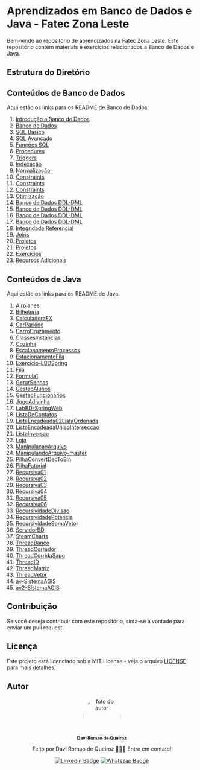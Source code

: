 # Aprendizados em Banco de Dados e Java - Fatec Zona Leste

Bem-vindo ao repositório de aprendizados na Fatec Zona Leste. Este repositório contém materiais e exercícios relacionados a Banco de Dados e Java.

## Estrutura do Diretório


## Conteúdos de Banco de Dados

Aqui estão os links para os README de Banco de Dados:

1. [Introdução a Banco de Dados](Banco_de_Dados/EX01-Exercicios-Extras-Pt1-main/README.md)
2. [Banco de Dados](Banco_de_Dados/EX02-Exercicios-Extras-Pt1--main/README.md)
3. [SQL Básico](Banco_de_Dados/EX03-Exercicios-Extras-Pt1--main/README.md)
4. [SQL Avançado](Banco_de_Dados/EXERCICIO-UNION-LAB-DE-BD-main/README.md)
5. [Funções SQL](Banco_de_Dados/LabBD-Cursores-Aula--main/README.md)
6. [Procedures](Banco_de_Dados/Exercicio-Procedures-QueryDinamica-main/README.md)
7. [Triggers](Banco_de_Dados/LabBD-Triggers-Aula-main/README.md)
8. [Indexação](Banco_de_Dados/Programacao-Estruturada-SQL-main/README.md)
9. [Normalização](Banco_de_Dados/ProgramacaoSQL-main/README.md)
10. [Constraints](Banco_de_Dados/SQL-Constraints-Livraria-main/README.md)
11. [Constraints](Banco_de_Dados/SQL-Constraints3-Maternidade-main/README.md)
12. [Constraints](Banco_de_Dados/SQL-Constraints3-Mecanica-main/README.md)
13. [Otimização](Banco_de_Dados/SQL-DDL-DML-Locadora-SelectCase-Subquery-main/README.md)
14. [Banco de Dados DDL-DML](Banco_de_Dados/SQL-DDL-DML-Locadora-Selects-Agregacao-main/README.md)
15. [Banco de Dados DDL-DML](Banco_de_Dados/SQL-DDL-DML-Locadora-Selects-Join-main/README.md)
16. [Banco de Dados DDL-DML](Banco_de_Dados/SQL-DDL-DML-Locadora-Selects-Agregacao-main/README.md)
17. [Banco de Dados DDL-DML](Banco_de_Dados/SQL-DDL-DML-Locadora-Selects-Join-main/README.md)
18. [Integridade Referencial](Banco_de_Dados/SQL-DDL-DML-Locadora-main/README.md)
19. [Joins](Banco_de_Dados/SQL-DDL-DML-Project-Select-Join-main/README.md)
20. [Projetos](Banco_de_Dados/SQL-DDL-DML-Project-SelectCase-Subquery-main/README.md)
21. [Projetos](Banco_de_Dados/SQL-DDL-DML-Project-main/README.md)
22. [Exercícios](Banco_de_Dados/SQL-DDL-DML-Select-Agregacao-main/README.md)
23. [Recursos Adicionais](Banco_de_Dados/Tarefa-LabBD-Cursores-main/README.md)

## Conteúdos de Java

Aqui estão os links para os README de Java:

1. [Airplanes](Java/Airplanes-master)
2. [Bilheteria](Java/Bilheteria-master)
3. [CalculadoraFX](Java/CalculadoraFX-main)
4. [CarParking](Java/CarParking-master)
5. [CarroCruzamento](Java/CarroCruzamento-master)
6. [ClassesInstancias](Java/ClassesInstancias-master)
7. [Cozinha](Java/Cozinha-master)
8. [EscalonamentoProcessos](Java/EscalonamentoProcessos-master)
9. [EstacionamentoFila](Java/EstacionamentoFila-master)
10. [Exercicio-LBDSpring](Java/Exercicio-LBDSpring-master)
11. [Fila](Java/Fila-master)
12. [Formula1](Java/Formula1-master)
13. [GerarSenhas](Java/GerarSenhas-master)
14. [GestaoAlunos](Java/GestaoAlunos-main)
15. [GestaoFuncionarios](Java/GestaoFuncionarios-main)
16. [JogoAdivinha](Java/JogoAdivinha-main)
17. [LabBD-SpringWeb](Java/LabBD-SpringWeb-master)
18. [ListaDeContatos](Java/ListaDeContatos-main)
19. [ListaEncadeada02ListaOrdenada](Java/ListaEncadeada02ListaOrdenada-master)
20. [ListaEncadeadaUniaoInterseccao](Java/ListaEncadeadaUniaoInterseccao-master)
21. [ListaInversao](Java/ListaInversao-master)
22. [Loja](Java/Loja-master)
23. [ManipulacaoArquivo](Java/ManipulacaoArquivo-main/src)
24. [ManipulandoArquivo-master](Java/ManipulandoArquivo-master)
25. [PilhaConvertDecToBin](Java/PilhaConvertDecToBin-master)
26. [PilhaFatorial](Java/PilhaFatorial-master)
27. [Recursiva01](Java/Recursiva01-master)
28. [Recursiva02](Java/Recursiva02-master)
29. [Recursiva03](Java/Recursiva03-master)
30. [Recursiva04](Java/Recursiva04-master)
31. [Recursiva05](Java/Recursiva05-master)
32. [Recursiva06](Java/Recursiva06-master)
33. [RecursividadeDivisao](Java/RecursividadeDivisao-master)
34. [RecursividadePotencia](Java/RecursividadePotencia-master)
35. [RecursividadeSomaVetor](Java/RecursividadeSomaVetor-master)
36. [ServidorBD](Java/ServidorBD-master)
37. [SteamCharts](Java/SteamCharts-master)
38. [ThreadBanco](Java/ThreadBanco-master)
39. [ThreadCorredor](Java/ThreadCorredor-master)
40. [ThreadCorridaSapo](Java/ThreadCorridaSapo-master)
41. [ThreadID](Java/ThreadID-master)
42. [ThreadMatriz](Java/ThreadMatriz-master)
43. [ThreadVetor](Java/ThreadVetor-master)
44. [av-SistemaAGIS](Java/av-SistemaAGIS-master)
45. [av2-SistemaAGIS](Java/av2-SistemaAGIS-main)
    

## Contribuição

Se você deseja contribuir com este repositório, sinta-se à vontade para enviar um pull request.

## Licença

Este projeto está licenciado sob a MIT License - veja o arquivo [LICENSE](LICENSE) para mais detalhes.

## Autor
<div align="center">
<a href="https://www.linkedin.com/in/felype-dantas-dos-santos-94497b193?utm_source=share&utm_campaign=share_via&utm_content=profile&utm_medium=android_app">
<img style="border-radius: 50%;" src="https://github.com/DaviQzR.png" width="100px;" alt="foto do autor"/>
 <br/>
 <sub><b>Davi Romao de Queiroz</b></sub></a> <a href="https://www.linkedin.com/in/felype-dantas-dos-santos-94497b193?utm_source=share&utm_campaign=share_via&utm_content=profile&utm_medium=android_app" title="Linkedin"> </a>


Feito por Davi Romao de Queiroz 👨🏻‍💻 Entre em contato!

[![Linkedin Badge](https://img.shields.io/badge/DaviQzR-0A66C2.svg?style=for-the-badge&logo=LinkedIn&logoColor=white)](https://www.linkedin.com/in/daviqzdev/)
[![Whatszap Badge](https://img.shields.io/badge/DaviQzR-25D366.svg?style=for-the-badge&logo=WhatsApp&logoColor=white)](https://wa.me/qr/LBYLMDIL5RVGI1)
</div>
